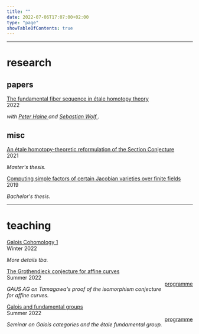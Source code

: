 ```yaml
---
title: ""
date: 2022-07-06T17:07:00+02:00
type: "page"
showTableOfContents: true
---
```


<hr width="100%">

# research

## papers

<div class="tabular-list">
            <div class="tabular-list-item" >
              <div class="title">
                <a href="https://raw.githubusercontent.com/tholzschuh/uni-files/master/papers/etale_fundamental_fiber_sequence.pdf">
                  The fundamental fiber sequence in étale homotopy theory
                </a> 
                <div class="year">
                  2022
                </div>
              </div>
              <p>
                <em>with
                  <a href="https://math.berkeley.edu/~phaine/#">
                    Peter Haine
                  </a> 
                  and 
                  <a href="https://homepages.uni-regensburg.de/~wos07573/index.html">
                    Sebastian Wolf
                  </a>
                  .
                </em> 
              </p> 
            </div>
</div>

## misc
<div class="tabular-list">
            <div class="tabular-list-item">
              <div class="title">
                <a href="https://github.com/tholzschuh/uni-files/raw/master/articles/reformulation.pdf">
                  An étale homotopy-theoretic reformulation of the Section Conjecture
                </a>    
                <div class="year">
                  2021
                </div>
              </div>
              <p><em>Master's thesis.</em></p>
            </div>
            <div class="tabular-list-item">
              <div class="title">
                <a href="https://github.com/tholzschuh/uni-files/raw/master/articles/computing-simple-factors-of-certain-jacobian-varieties.pdf">
                  Computing simple factors of certain Jacobian varieties over finite fields
                </a>
                <div class="year">
                  2019
                </div>
              </div>
              <p><em>Bachelor's thesis.</em></p>
            </div>
</div>

<hr style="width:100%">

# teaching

<div class="tabular-list">
            <div class="tabular-list-item">
              <div class="title">
                <a href="/math/teaching/winter22/galois-cohomology-1/">
                  Galois Cohomology 1
                </a> 
                <div class="year">
                  Winter 2022
                </div>
              </div>
	            <p><em>More details tba.</em></p>
            </div>
            <div class="tabular-list-item">
              <div class="title">
                <a href="/math/teaching/summer22/grothendieck-conjecture-affine-curves">
                  The Grothendieck conjecture for affine curves
                </a>
                <div class="year">
                  Summer 2022
                </div>
              </div>
              <a style="float: right" href="https://raw.githubusercontent.com/tholzschuh/uni-files/master/teaching/GAUS-AG-TamagawaGC.pdf">
                programme
              </a>
              <p><em>GAUS AG on Tamagawa's proof of the isomorphism conjecture for affine curves.</em></p>
            </div>
            <div class="tabular-list-item">
              <div class="title">
                <a href="/math/teaching/summer22/galois-and-fundamental-groups">
                  Galois and fundamental groups
                </a>
                <div class="year">
                  Summer 2022
                </div>
              </div>
              <a style="float: right" href="https://raw.githubusercontent.com/tholzschuh/uni-files/master/teaching/galfundgp.pdf">
                programme
              </a>
	            <p><em>Seminar on Galois categories and the étale fundamental group.</em></p>
            </div>
</div>
